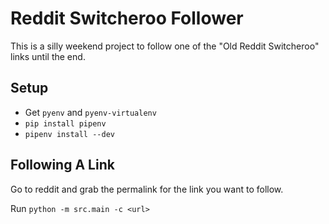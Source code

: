 # Reddit Switcheroo Follower

This is a silly weekend project to follow one of the "Old Reddit Switcheroo" links until the end.

## Setup

* Get `pyenv` and `pyenv-virtualenv`
* `pip install pipenv`
* `pipenv install --dev`

## Following A Link

Go to reddit and grab the permalink for the link you want to follow.

Run `python -m src.main -c <url>`
